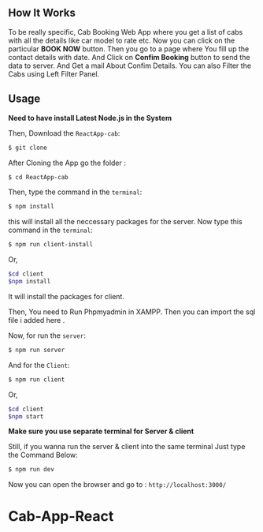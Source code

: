 ## How It Works
To be really specific, Cab Booking Web App where you get a list of cabs with all the details like car model to rate etc.
Now you can click on the particular **BOOK NOW** button. Then you go to a page where You fill up the contact details with date.
And Click on **Confim Booking** button to send the data to server. And Get a mail About Confim Details.
You can also Filter the Cabs using Left Filter Panel.

## Usage

**Need to have install Latest Node.js in the System** 

Then, Download the `ReactApp-cab`:

```sh
$ git clone 
```

After Cloning the App go the folder :

```sh
$ cd ReactApp-cab
```

Then, type the command in the `terminal`:

```sh
$ npm install
```
this will install all the neccessary packages for the server.
Now type this command in the `terminal`:
```sh
$ npm run client-install
```
Or,
```sh
$cd client
$npm install
```
It will install the packages for client.

Then, You need to Run Phpmyadmin in XAMPP. Then you can import the sql file i added here . 

Now, for run the `server`:
```sh
$ npm run server
```
And for the `Client`:
```sh
$ npm run client
```
Or,
```sh
$cd client
$npm start
```
**Make sure you use separate terminal for Server & client**

Still, if you wanna run the server & client into the same terminal 
Just type the Command Below:
```sh
$ npm run dev
```
Now you can open the browser and go to :
```http://localhost:3000/```

# Cab-App-React
